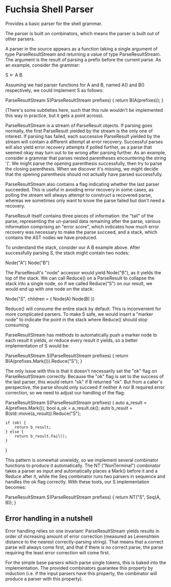 # Fuchsia Shell Parser

Provides a basic parser for the shell grammar.

The parser is built on combinators, which means the parser is built out of other parsers.

A parser in the source appears as a function taking a single argument of type ParseResultStream and
returning a value of type ParseResultStream. The argument is the result of parsing a prefix before
the current parse. As an example, consider the grammar:

  S <- A B

Assuming we had parser functions for A and B, named A() and B() respectively, we could implement S
as follows:

  ParseResultStream S(ParseResultStream prefixes) {
    return B(A(prefixes));
  }

(There's some subtleties here, such that this rule wouldn't be implemented this way in practice, but
it gets a point across).

ParseResultStream is a stream of ParseResult objects. If parsing goes normally, the first
ParseResult yielded by the stream is the only one of interest. If parsing has failed, each
successive ParseResult yielded by the stream will contain a different attempt at error recovery.
Successful parses will also yield error recovery attempts if polled further, as a parse that seemed
okay may turn out to be wrong after parsing further. As an example, consider a grammar that parses
nested parentheses encountering the string '('. We might parse the opening parenthesis successfully,
then try to parse the closing parenthesis. When we discover it's missing, we might decide that the
opening parenthesis should not actually have parsed successfully.

ParseResultStream also contains a flag indicating whether the last parser succeeded. This is useful
in avoiding error recovery in some cases, as polling the stream will always attempt to construct a
recovered parse, whereas we sometimes only want to know the parse failed but don't need a recovery.

ParseResult itself contains three pieces of information: the "tail" of the parse, representing the
un-parsed data remaining after the parse, various information comprising an "error score", which
indicates how much error recovery was necessary to make the parse succeed, and a stack, which
contains the AST nodes we have produced.

To understand the stack, consider our A B example above. After successfully parsing S, the stack
might contain two nodes:

Node("A") Node("B")

The ParseResult's "node" accessor would yield Node("B"), as it yields the top of the stack. We can
call Reduce() on a ParseResult to collapse the stack into a single node, so if we called Reduce("S")
on our result, we would end up with one node on the stack:

Node("S", children = { Node(A) Node(B) })

Reduce() will consume the entire stack by default. This is inconvenient for more complicated
parsers. To make S safe, we would insert a "marker node" to indicate the point in the stack where
Reduce() should stop consuming.

ParseResultStream has methods to automatically push a marker node to each result it yields, or
reduce every result it yields, so a better implementation of S would be:

  ParseResultStream S(ParseResultStream prefixes) {
    return B(A(prefixes.Mark())).Reduce("S");
  }

The only issue with this is that it doesn't necessarily set the "ok" flag on ParseResultStream
correctly. Because the "ok" flag is set to the success of the last parser, this would return "ok" if
B returned "ok". But from a caller's perspective, the parse should only succeed if neither A nor B
required error correction, so we need to adjust our handling of the flag:

  ParseResultStream S(ParseResultStream prefixes) {
    auto a_result = A(prefixes.Mark());
    bool a_ok = a_result.ok();
    auto b_result = B(std::move(a_result)).Reduce("S");

    if (ok) {
    	return b_result;
    } else {
    	return b_result.Fail();
    }
  }

This pattern is somewhat unwieldy, so we implement several combinator functions to produce it
automatically. The NT ("NonTerminal") combinator takes a parser as input and automatically places a
Mark() before it and a Reduce after it, while the Seq combinator runs two parsers in sequence and
handles the ok flag correctly. With these tools, our S implementation becomes:

  ParseResultStream S(ParseResultStream prefixes) {
    return NT("S", Seq(A, B));
  }

## Error handling in a nutshell

Error handling relies on one invariant: ParseResultStream yields results in order of increasing
amount of error correction (measured as Levenshtein distance to the nearest correctly-parsing
string). That means that a correct parse will always come first, and that if there is no correct
parse, the parse requiring the least error correction will come first.

For the simple base parsers which parse single tokens, this is baked into the implementation. The
provided combinators guarantee this property by induction (i.e. if the input parsers have this
property, the combinator will produce a parser with this property).
